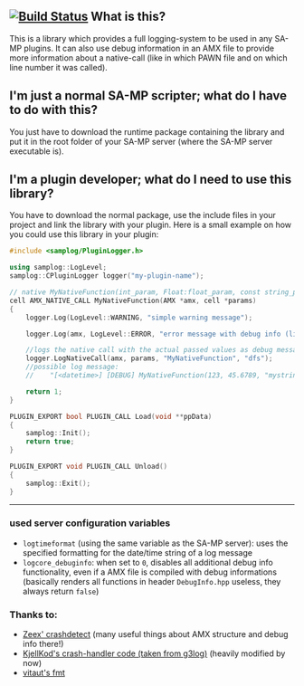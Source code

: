 [![Build Status](https://travis-ci.org/maddinat0r/samp-log-core.svg?branch=master)](https://travis-ci.org/maddinat0r/samp-log-core)
What is this?  
-----
This is a library which provides a full logging-system to be used in any SA-MP plugins. It can also use debug information in an AMX file to provide more information about a native-call (like in which PAWN file and on which line number it was called).

I'm just a normal SA-MP scripter; what do I have to do with this?
-----
You just have to download the runtime package containing the library and put it in the root folder of your SA-MP server (where the SA-MP server executable is).

I'm a plugin developer; what do I need to use this library?
-----
You have to download the normal package, use the include files in your project and link the library with your plugin.
Here is a small example on how you could use this library in your plugin:
```cpp
#include <samplog/PluginLogger.h>

using samplog::LogLevel;
samplog::CPluginLogger logger("my-plugin-name");

// native MyNativeFunction(int_param, Float:float_param, const string_param[]);
cell AMX_NATIVE_CALL MyNativeFunction(AMX *amx, cell *params)
{
	logger.Log(LogLevel::WARNING, "simple warning message");

	logger.Log(amx, LogLevel::ERROR, "error message with debug info (line number, file) appended");

	//logs the native call with the actual passed values as debug message
	logger.LogNativeCall(amx, params, "MyNativeFunction", "dfs");
	//possible log message: 
	//    "[<datetime>] [DEBUG] MyNativeFunction(123, 45.6789, "mystring") (my-script.pwn:43)"

	return 1;
}

PLUGIN_EXPORT bool PLUGIN_CALL Load(void **ppData)
{
    samplog::Init();
    return true;
}

PLUGIN_EXPORT void PLUGIN_CALL Unload()
{
	samplog::Exit();
}
```
----
### used server configuration variables
- `logtimeformat` (using the same variable as the SA-MP server): uses the specified formatting for the date/time string of a log message  
- `logcore_debuginfo`: when set to `0`, disables all additional debug info functionality, even if a AMX file is compiled with debug informations (basically renders all functions in header `DebugInfo.hpp` useless, they always return `false`)  

### Thanks to:
- [Zeex' crashdetect](https://github.com/Zeex/samp-plugin-crashdetect) (many useful things about AMX structure and debug info there!)
- [KjellKod's crash-handler code (taken from g3log)](https://github.com/KjellKod/g3log) (heavily modified by now)
- [vitaut's fmt](https://github.com/fmtlib/fmt)
